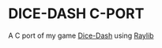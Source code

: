 # DICE-DASH C-PORT
A C port of my game [Dice-Dash](https://github.com/lassi-koykka/dice-dash) using [Raylib](https://www.raylib.com/)

